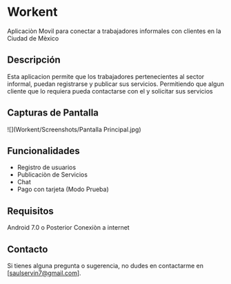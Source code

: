 # Workent

Aplicaciòn Movil para conectar a trabajadores informales con clientes en la Ciudad de Mèxico

## Descripción

Esta aplicacion permite que los trabajadores pertenecientes al sector informal, puedan registrarse y publicar sus servicios. Permitiendo que algun cliente que lo requiera pueda contactarse  con el y solicitar sus servicios

## Capturas de Pantalla

![](Workent/Screenshots/Pantalla Principal.jpg)


## Funcionalidades

- Registro de usuarios
- Publicaciòn de Servicios 
- Chat
- Pago con tarjeta (Modo Prueba)

## Requisitos

Android 7.0 o Posterior
Conexiòn a internet


## Contacto

Si tienes alguna pregunta o sugerencia, no dudes en contactarme en [saulservin7@gmail.com].

